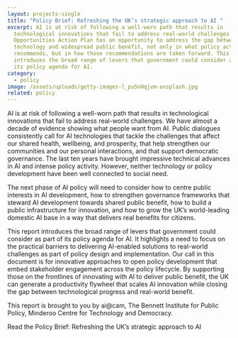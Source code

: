 ```yaml
---
layout: projects-single
title: "Policy Brief: Refreshing the UK’s strategic approach to AI "
excerpt: AI is at risk of following a well-worn path that results in
  technological innovations that fail to address real-world challenges. The AI
  Opportunities Action Plan has an opportunity to address the gap between
  technology and widespread public benefit, not only in what policy actions it
  recommends, but in how those recommendations are taken forward. This report
  introduces the broad range of levers that government could consider as part of
  its policy agenda for AI.
category:
  - policy
image: /assets/uploads/getty-images-l_pu5n0qjvm-unsplash.jpg
related: policy
---
```

AI is at risk of following a well-worn path that results in technological innovations that fail to address real-world challenges. We have almost a decade of evidence showing what people want from AI. Public dialogues consistently call for AI technologies that tackle the challenges that affect our shared health, wellbeing, and prosperity, that help strengthen our communities and our personal interactions, and that support democratic governance. The last ten years have brought impressive technical advances in AI and intense policy activity. However, neither technology or policy development have been well connected to social need. 

The next phase of AI policy will need to consider how to centre public interests in AI development, how to strengthen governance frameworks that steward AI development towards shared public benefit, how to build a public infrastructure for innovation, and how to grow the UK’s world-leading domestic AI base in a way that delivers real benefits for citizens. 

This report introduces the broad range of levers that government could consider as part of its policy agenda for AI. It highlights a need to focus on the practical barriers to delivering AI-enabled solutions to real-world challenges as part of policy design and implementation. Our call in this document is for innovative approaches to open policy development that embed stakeholder engagement across the policy lifecycle.  By supporting those on the frontlines of innovating with AI to deliver public benefit, the UK can generate a productivity flywheel that scales AI innovation while closing the gap between technological progress and real-world benefit.

T﻿his report is brought to you by ai@cam, The Bennett Institute for Public Policy, Minderoo Centre for Technology and Democracy. 

R﻿ead the Policy Brief: Refreshing the UK’s strategic approach to AI